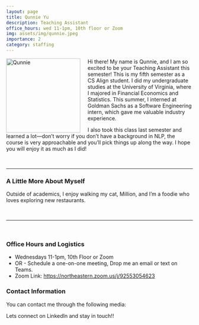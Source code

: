 ```yaml
---
layout: page
title: Qunnie Yu
description: Teaching Assistant
office_hours: wed 11-1pm, 10th floor or Zoom
img: assets/img/qunnie.jpeg
importance: 2
category: staffing
---
```


<img src="../../assets/img/qunnie.jpeg" alt="Qunnie" style="float: left; margin-right: 20px;" width="200">
<p>Hi there! My name is Qunnie, and I am so excited to be your Teaching Assistant this semester!  
This is my fifth semester as a CS Align student. I did my undergraduate studies at the University of Virginia, where I majored in Financial Economics and Statistics. This summer, I interned at Goldman Sachs as a Software Engineering intern, which gave me valuable industry experience.  

I also took this class last semester and learned a lot—don’t worry if you don’t have a background in NLP, the course is very approachable and you’ll pick things up along the way. I hope you will enjoy it as much as I did!
</p>

<br>
<hr>

### A Little More About Myself

Outside of academics, I enjoy walking my cat, Million, and I’m a foodie who loves exploring new restaurants.  

<br>
<hr>
<br>

### Office Hours and Logistics

- Wednesdays 11-1pm, 10th Floor or Zoom
- OR - Schedule a one-on-one meeting, Drop me an email or text on Teams.
- Zoom Link: https://northeastern.zoom.us/j/92553054623

### Contact Information

You can contact me through the following media:

<div class="social">
  <div class="contact-icons">
     <a href="yu.huin@northeastern.edu" title="Email"><i class="fas fa-envelope"></i></a>
     <a href="https://www.linkedin.com/in/qunnieyu/" title="LinkedIn"><i class="fab fa-linkedin"></i></a>
  </div>
  <div class="contact-note">
    Lets connect on LinkedIn and stay in touch!!
  </div>
</div>
